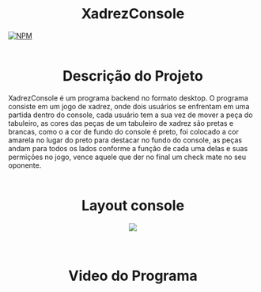<h1 align="center">
XadrezConsole
</h1>

[![NPM](https://img.shields.io/npm/l/react)](https://github.com/RonaldoCesar28/XadrezConsole/blob/main/License)
<br></br>

<h1 align="center">
Descrição do Projeto
</h1>

XadrezConsole é um programa backend no formato desktop.
O programa consiste em um jogo de xadrez, onde dois usuários se enfrentam em uma partida dentro do console, cada usuário tem a sua vez de mover a peça do tabuleiro, as cores das peças de um tabuleiro de xadrez são pretas e brancas, como o a cor de fundo do console é preto, foi colocado a cor amarela no lugar do preto para destacar no fundo do console, as peças andam para todos os lados conforme a função de cada uma delas e suas permições no jogo, vence aquele que der no final um check mate no seu oponente. <br></br>

<h1 align="center">
Layout console
</h1>

<div align="center">
<img src="https://user-images.githubusercontent.com/101528945/183773212-f88de20b-3adb-4b1e-803f-3bf31476ea3e.png" />
</div> <br></br>

<h1 align="center">
Video do Programa
</h1>
